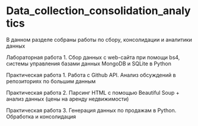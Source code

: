 # Data_collection_consolidation_analytics
В данном разделе собраны работы по сбору, консолидации и аналитики данных

Лабораторная работа 1. Сбор данных с web-сайта при помощи bs4, системы управления базами данных MongoDB и SQLite в Python

Практическая работа 1. Работа с Github API. Анализ обсуждений в репозиториях по большим данным

Практическая работа 2. Парсинг HTML с помощью Beautiful Soup + анализ данных (цены на аренду недвижимости)

Практическая работа 3. Генерация данных по продажам в Python. Обработка и консолидация
